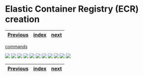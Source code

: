 # Elastic Container Registry (ECR) creation
| [Previous](../07-vpc-aws-cli-install/README.md) | [index](../README.md) | [next](../09-docker-image-creation/README.md) |
| :--- | :--: | ---: |
[commands](08-registry-cmd.txt)

<img src="08-registry-00.png"/>
<img src="08-registry-01.png"/>
<img src="08-registry-02.png"/>
<img src="08-registry-03.png"/>
<img src="08-registry-04.png"/>
<img src="08-registry-05.png"/>
<img src="08-registry-06.png"/>
<img src="08-registry-07.png"/>
<img src="08-registry-08.png"/>
<img src="08-registry-09.png"/>
<img src="08-registry-10.png"/>

| [Previous](../07-vpc-aws-cli-install/README.md) | [index](../README.md) | [next](../09-docker-image-creation/README.md) |
| :--- | :--: | ---: |
